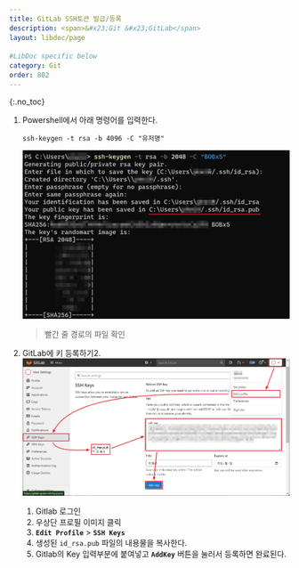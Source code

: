```yaml
---
title: GitLab SSH토큰 발급/등록
description: <span>&#x23;Git &#x23;GitLab</span>
layout: libdoc/page

#LibDoc specific below
category: Git
order: 802
---
```

{:.no_toc}

1. Powershell에서 아래 명령어를 입력한다.
    ```shell
    ssh-keygen -t rsa -b 4096 -C "유저명"
    ```
    ![](/assets/Documents/Git/GitlabSshToken/1.webp)

    > 빨간 줄 경로의 파일 확인


2. GitLab에 키 등록하기2. 
    ![](/assets/Documents/Git/GitlabSshToken/2.webp)
    1. Gitlab 로그인
    2. 우상단 프로필 이미지 클릭
    3. **`Edit Profile`** > **`SSH Keys`**
    4. 생성된 `id_rsa.pub` 파일의 내용물을 복사한다.
    5. Gitlab의 Key 입력부분에 붙여넣고 **`AddKey`** 버튼을 눌러서 등록하면 완료된다.
